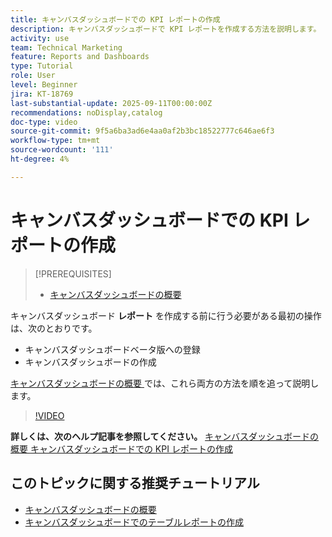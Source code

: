 ```yaml
---
title: キャンバスダッシュボードでの KPI レポートの作成
description: キャンバスダッシュボードで KPI レポートを作成する方法を説明します。
activity: use
team: Technical Marketing
feature: Reports and Dashboards
type: Tutorial
role: User
level: Beginner
jira: KT-18769
last-substantial-update: 2025-09-11T00:00:00Z
recommendations: noDisplay,catalog
doc-type: video
source-git-commit: 9f5a6ba3ad6e4aa0af2b3bc18522777c646ae6f3
workflow-type: tm+mt
source-wordcount: '111'
ht-degree: 4%

---
```


# キャンバスダッシュボードでの KPI レポートの作成

>[!PREREQUISITES]
>
>* [ キャンバスダッシュボードの概要 ](/help/reporting/canvas-dashboards/introduction-to-canvas-dashboards.md)

キャンバスダッシュボード **レポート** を作成する前に行う必要がある最初の操作は、次のとおりです。

* キャンバスダッシュボードベータ版への登録
* キャンバスダッシュボードの作成

[ キャンバスダッシュボードの概要 ](/help/reporting/canvas-dashboards/introduction-to-canvas-dashboards.md) では、これら両方の方法を順を追って説明します。

>[!VIDEO](https://video.tv.adobe.com/v/3474841/?quality=12&learn=on&enablevpops)

**詳しくは、次のヘルプ記事を参照してください。**
[ キャンバスダッシュボードの概要 ](https://experienceleague.adobe.com/en/docs/workfront/using/reporting/canvas-dashboards/canvas-dashboards-overview)
[ キャンバスダッシュボードでの KPI レポートの作成 ](https://experienceleague.adobe.com/en/docs/workfront/using/reporting/canvas-dashboards/add-reports/build-kpi-report)

## このトピックに関する推奨チュートリアル

* [ キャンバスダッシュボードの概要 ](/help/reporting/canvas-dashboards/introduction-to-canvas-dashboards.md)
* [キャンバスダッシュボードでのテーブルレポートの作成](/help/reporting/canvas-dashboards/create-a-table-report-on-a-canvas-dashboard.md)
